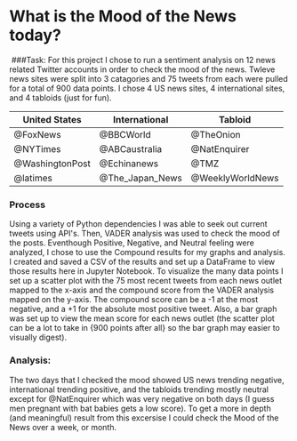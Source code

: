 # What is the Mood of the News today?
![]()
###Task:
For this project I chose to run a sentiment analysis on 12 news related Twitter accounts in order to check the mood of the news. Twleve news sites were split into 3 catagories and 75 tweets from each were pulled for a total of 900 data points. I chose 4 US news sites, 4 international sites, and 4 tabloids (just for fun).

|United States|International|Tabloid|
|-------------|-------------|-------|
|@FoxNews|@BBCWorld|@TheOnion|
|@NYTimes|@ABCaustralia|@NatEnquirer|
|@WashingtonPost|@Echinanews|@TMZ|
|@latimes|@The_Japan_News|@WeeklyWorldNews|   


### Process
Using a variety of Python dependencies I was able to seek out current tweets using API's. Then, VADER analysis was used to check the mood of the posts. Eventhough Positive, Negative, and Neutral feeling were analyzed, I chose to use the Compound results for my graphs and analysis. I created and saved a CSV of the results and set up a DataFrame to view those results here in Jupyter Notebook. To visualize the many data points I set up a scatter plot with the 75 most recent tweets from each news outlet mapped to the x-axis and the compound score from the VADER analysis mapped on the y-axis. The compound score can be a -1 at the most negative, and a +1 for the absolute most positive tweet. Also, a bar graph was set up to view the mean score for each news outlet (the scatter plot can be a lot to take in {900 points after all} so the bar graph may easier to visually digest).
![]()

### Analysis:
The two days that I checked the mood showed US news trending negative, international trending positive, and the tabloids trending mostly neutral except for @NatEnquirer which was very negative on both days (I guess men pregnant with bat babies gets a low score). To get a more in depth (and meaningful) result from this excersise I could check the Mood of the News over a week, or month.
